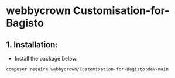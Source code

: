 # webbycrown Customisation-for-Bagisto

## 1. Installation:

- Install the package below.
```
composer require webbycrown/Customisation-for-Bagisto:dev-main
```
